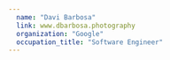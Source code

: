```yaml
---
  name: "Davi Barbosa"
  link: www.dbarbosa.photography
  organization: "Google"
  occupation_title: "Software Engineer"
---
```


